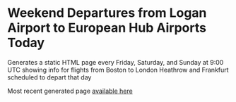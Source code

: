 # Weekend Departures from Logan Airport to European Hub Airports Today
Generates a static HTML page every Friday, Saturday, and Sunday at 9:00 UTC showing info for flights from Boston to London Heathrow and Frankfurt scheduled to depart that day

Most recent generated page [available here](https://cannyp3.github.io/bostonLoganToEuropeanHubs/)
